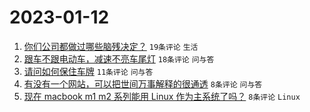# 2023-01-12

1. [你们公司都做过哪些脑残决定？](https://www.v2ex.com/t/908301) `19条评论` `生活`
1. [跟车不跟电动车，减速不亮车尾灯](https://www.v2ex.com/t/908310) `18条评论` `问与答`
1. [请问如何保住车牌](https://www.v2ex.com/t/908309) `11条评论` `问与答`
1. [有没有一个网站，可以把世间万事解释的很通透](https://www.v2ex.com/t/908313) `8条评论` `问与答`
1. [现在 macbook m1 m2 系列能用 Linux 作为主系统了吗？](https://www.v2ex.com/t/908306) `8条评论` `Linux`
